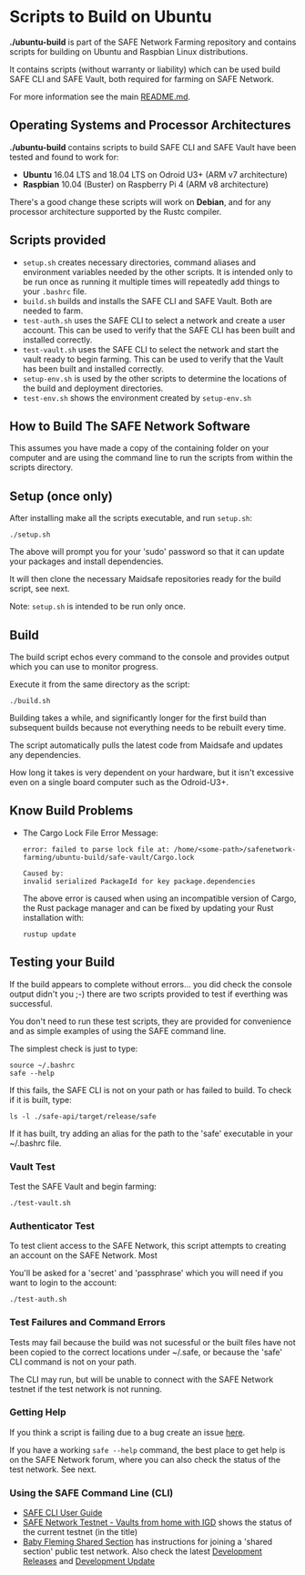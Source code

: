 # Scripts to Build on Ubuntu

**./ubuntu-build**  is part of the SAFE Network Farming repository and contains scripts for building on Ubuntu and Raspbian Linux distributions.

It contains scripts (without warranty or liability) which can be used build SAFE CLI and SAFE Vault, both required for farming on SAFE Network.

For more information see the main [README.md](https://github.com/theWebalyst/safenetwork-farming#safe-network-test-farming).

## Operating Systems and Processor Architectures
**./ubuntu-build** contains scripts to build SAFE CLI and SAFE Vault have been tested and found to work for:
  
  - **Ubuntu** 16.04 LTS and 18.04 LTS on Odroid U3+ (ARM v7 architecture)
  - **Raspbian** 10.04 (Buster) on Raspberry Pi 4 (ARM v8 architecture) 
  
  There's a good change these scripts will work on **Debian**, and for any processor architecture supported by the Rustc compiler.

## Scripts provided

- `setup.sh` creates necessary directories, command aliases and environment variables needed by the other scripts. It is intended only to be run once as running it multiple times will repeatedly add things to your `.bashrc` file.
- `build.sh` builds and installs the SAFE CLI and SAFE Vault. Both are needed to farm.
- `test-auth.sh` uses the SAFE CLI to select a network and create a user account. This can be used to verify that the SAFE CLI has been built and installed correctly.
- `test-vault.sh` uses the SAFE CLI to select the network and start the vault ready to begin farming.  This can be used to verify that the Vault has been built and installed correctly.
- `setup-env.sh` is used by the other scripts to determine the locations of the build and deployment directories.
- `test-env.sh` shows the environment created by `setup-env.sh`
 
## How to Build The SAFE Network Software

This assumes you have made a copy of the containing folder on your computer and are using the command line to run the scripts from within the scripts directory.

## Setup (once only)
After installing make all the scripts executable, and run `setup.sh`:
```
./setup.sh
```
The above will prompt you for your 'sudo' password so that it can update your packages and install dependencies.

It will then clone the necessary Maidsafe repositories ready for the build script, see next.

Note: `setup.sh` is intended to be run only once.

## Build
The build script echos every command to the console and provides output which you can use to monitor progress.

Execute it from the same directory as the script:
```
./build.sh
```

Building takes a while, and significantly longer for the first build than subsequent builds because not everything needs to be rebuilt every time.

The script automatically pulls the latest code from Maidsafe and updates any dependencies.

How long it takes is very dependent on your hardware, but it isn't excessive even on a single board computer such as the Odroid-U3+.

## Know Build Problems

- The Cargo Lock File Error Message:
  ```
  error: failed to parse lock file at: /home/<some-path>/safenetwork-farming/ubuntu-build/safe-vault/Cargo.lock

  Caused by:
  invalid serialized PackageId for key package.dependencies
  ```
  The above error is caused when using an incompatible version of Cargo, the Rust package manager and can be fixed by updating your Rust installation with:
  ```
  rustup update
  ```

## Testing your Build
If the build appears to complete without errors... you did check the console output didn't you ;-) there are two scripts provided to test if everthing was successful.

You don't need to run these test scripts, they are provided for convenience and as simple examples of using the SAFE command line.

The simplest check is just to type:
```
source ~/.bashrc
safe --help
```

If this fails, the SAFE CLI is not on your path or has failed to build. To check if it is built, type:

```
ls -l ./safe-api/target/release/safe
```

If it has built, try adding an alias for the path to the 'safe' executable in your ~/.bashrc file.

### Vault Test
Test the SAFE Vault and begin farming:
```
./test-vault.sh
```

### Authenticator Test
To test client access to the SAFE Network, this script attempts to creating an account on the SAFE Network. Most

You'll be asked for a 'secret' and 'passphrase' which you will need if you want to login to the account:
```
./test-auth.sh
```

### Test Failures and Command Errors
Tests may fail because the build was not sucessful or the built files have not been copied to the correct locations under ~/.safe, or because the 'safe' CLI command is not on your path.

The CLI may run, but will be unable to connect with the SAFE Network testnet if the test network is not running.

### Getting Help

If you think a script is failing due to a bug create an issue [here](https://github.com/theWebalyst/safenetwork-farming/issues).

If you have a working `safe --help` command, the best place to get help is on the SAFE Network forum, where you can also check the status of the test network. See next. 

### Using the SAFE Command Line (CLI)
- [SAFE CLI User Guide](https://github.com/maidsafe/safe-api/tree/master/safe-cli#safe-cli)
- [SAFE Network Testnet - Vaults from home with IGD](https://safenetforum.org/t/status-offline-safe-network-testnet-vaults-from-home-with-igd/31899?u=happybeing) shows the status of the current testnet (in the title)
- [Baby Fleming Shared Section](https://safenetforum.org/t/baby-fleming-public-shared-section/31377?u=happybeing) has instructions for joining a 'shared section' public test network. Also check the latest [Development Releases](https://safenetforum.org/c/development/releases/76) and [Development Update](https://safenetforum.org/c/development/updates/19)
